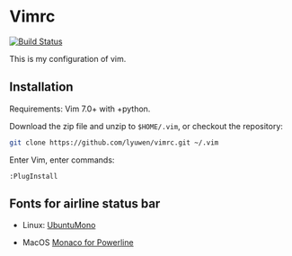 # Vimrc

[![Build Status](https://travis-ci.org/lyuwen/vimrc.svg?branch=master)](https://travis-ci.org/lyuwen/vimrc)

This is my configuration of vim.

## Installation

Requirements: Vim 7.0+ with +python.

Download the zip file and unzip to `$HOME/.vim`, or checkout the repository:

```bash
git clone https://github.com/lyuwen/vimrc.git ~/.vim
```

Enter Vim, enter commands:

```vim
:PlugInstall
```

## Fonts for airline status bar

* Linux: [UbuntuMono](https://github.com/powerline/fonts/tree/master/UbuntuMono)

* MacOS [Monaco for Powerline](https://gist.github.com/kevinis/c788f85a654b2d7581d8)
